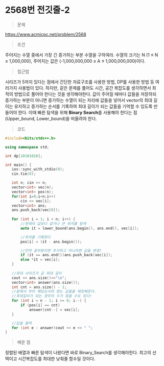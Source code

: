 # 2568번 전깃줄-2

> 문제

https://www.acmicpc.net/problem/2568

> 조건

주어지는 수열 중에서 가장 긴 증가하는 부분 수열을 구하여라. 수열의 크기는 N (1 ≤ N ≤ 1,000,000), 주어지는 값은 (-1,000,000,000 ≤ A ≤ 1,000,000,000)이다.

> 접근법

시리즈가 5까지 있다는 점에서 간단한 자료구조를 사용한 방법, DP를 사용한 방법 등 여러가지 사용법이 있다. 하지만, 같은 문제를 풀어도 시간, 공간 복잡도를 생각하면서 최적의 방법으로 풀어야 한다는 것을 생각해야한다. 값이 주어질 때마다 값들을 저장하되 증가하는 부분이 아니면 증가하는 수열이 되는 자리에 값들을 넣어서 vector의 최대 길이는 유지하고 증가하는 순서를 기록하여 최대 길이가 되는 값들을 기억할 수 있도록 만들어야 한다. 이때 빠른 탐색을 위해 **Binary Search**를 사용해야 한다는 점(Upper_bound, Lower_bound)을 떠올려야 한다.

> 코드

 ``` c++
#include<bits/stdc++.h>

using namespace std;

int dp[10101010];

int main() {
	ios::sync_with_stdio(0);
	cin.tie(0);

	int n; cin >> n;
	vector<int> vec(n);
	vector<int> pos(n);
	for(int i=0;i<n;i++)
		cin >> vec[i];
	vector<int> ans;
	ans.push_back(vec[0]);
	
	for (int i = 1; i < n; i++) {
        //현재의 값보다 같거나 큰 위치를 탐색
		auto it = lower_bound(ans.begin(), ans.end(), vec[i]);

        //위치를 기록한다
		pos[i] = (it - ans.begin());

        //만약 끝부분이면 추가하고 아니라면 값을 변경!
		if (it == ans.end())ans.push_back(vec[i]);
		else *it = vec[i];
	}
	
    //최대 사이즈가 곧 최대 길이
	cout << ans.size()<<"\n";
	vector<int> answer(ans.size());
	int cnt = ans.size() - 1;
    //끝에서 부터 해당순서의 맞는 값들을 매칭해준다.
    //최대길이가 되는 경우의 수가 많을 수도 있다!
	for (int i = n - 1; i >= 0; i--) {
		if (pos[i] == cnt)
			answer[cnt--] = vec[i];
	}

    //답을 출력
	for (int e : answer)cout << e << " ";
}
```

> 배운 점

정렬된 배열과 빠른 탐색이 나왔다면 바로 Binary_Search를 생각해야한다. 최고의 선택이고 시간복잡도를 최대한 낮춰줄 함수일 것이다.